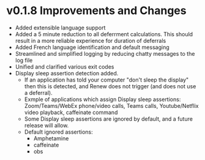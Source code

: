 # v0.1.8 Improvements and Changes
- Added extensible language support
- Added a 5 minute reduction to all deferrment calculations. This should result in a more reliable experience for duration of deferrals
- Added French language identification and default messaging
- Streamlined and simplified logging by reducing chatty messages to the log file
- Unified and clarified various exit codes
- Display sleep assertion detection added.
    - If an application has told your computer "don't sleep the display" then this is detected, and Renew does not trigger (and does not use a deferral).
    - Exmple of applications which assign Display sleep assertions: Zoom/Teams/WebEx phone/video calls, Teams calls, Youtube/Netflix video playback, caffeinate command
    - Some Display sleep assertions are ignored by default, and a future release will allow.
     - Default ignored assertions:
        - Amphetamine
        - caffeinate
        - obs
        